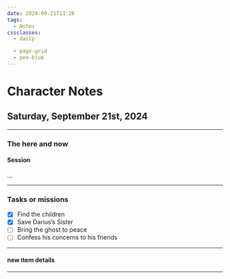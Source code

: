 ```yaml
---
date: 2024-09-21T13:26
tags:
  - Notes
cssclasses:
  - daily

  - page-grid
  - pen-blue
---
```

# Character Notes
## Saturday, September 21st, 2024
***
### The here and now
#### Session

...
***
### Tasks or missions
- [x] Find the children
- [x] Save Darius’s Sister
- [ ] Bring the ghost to peace
- [ ] Confess his concerns to his friends
***
#### new item details




***
